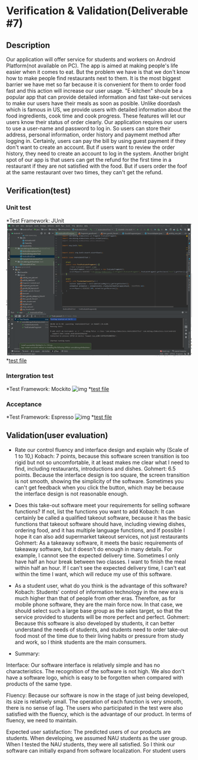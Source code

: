 # Verification & Validation(Deliverable #7)

## Description
Our application will offer service for students and workers on Android Platform(not available on PC). The app is aimed at making people's life easier when it comes to eat.
But the problem we have is that we don't know how to make people find restaurants next to them. It is the most biggest barrier we have met so far because it is convenient
for them to order food fast and this action will increase our user usage. "E-kitchen" shoule be a popular app that can provide detailed information and fast take-out services to make our users have their meals as soon as posible. Unlike doordash which is famous in US, we provide users with detailed information about the food ingredients, cook time and cook progress. These features will let our users know their status of order clearly. Our application requires our users to use a user-name and password to log in. So users can store their address, personal information, order history and paymemt method after logging in. Certainly, users can pay the bill by using guest payment if they don't want to create an account. But if users want to review the order history, they need to create an account to log in the system. Another bright spot of our app is that users can get the refund for the first time in a restaurant if they are not satisfied with the food. But if users order the foof at the same restaurant over two times, they can't get the refund.

## Verification(test)
### Unit test
*Test Framework: JUnit
![img](./img/unittest.png)
*[test file](./test/AndroidUnitTest.java)
### Intergration test
*Test Framework: Mockito
![img](./img/intergration.png)
*[test file](./test/AndroidIntegrationTest.java)
### Acceptance
*Test Framework: Espresso
![img](./img/acceptance.png)
*[test file](./test/AndroidAcceptanceTest.java)

## Validation(user evaluation)
* Rate our control fluency and interface design and explain why (Scale of 1 to 10,)
Kobach: 7 points, because this software screen transition is too rigid but not so uncomfortable, it at least makes me clear what I need to find, including restaurants, introductions and dishes.
Gohmert: 6.5 points. Because the interface design is too square, the screen transition is not smooth, showing the simplicity of the software. Sometimes you can't get feedback when you click the button, which may be because the interface design is not reasonable enough.

* Does this take-out software meet your requirements for selling software functions? If not, list the functions you want to add
Kobach: It can certainly be called a qualified takeout software, because it has the basic functions that takeout software should have, including viewing dishes, ordering food, and it has multiple language functions, and If possible I hope it can also add supermarket takeout services, not just restaurants
Gohmert: As a takeaway software, it meets the basic requirements of takeaway software, but it doesn't do enough in many details. For example, I cannot see the expected delivery time. Sometimes I only have half an hour break between two classes. I want to finish the meal within half an hour. If I can't see the expected delivery time, I can't eat within the time I want, which will reduce my use of this software.

* As a student user, what do you think is the advantage of this software?
Kobach: Students' control of information technology in the new era is much higher than that of people from other eras. Therefore, as for mobile phone software, they are the main force now. In that case, we should select such a large base group as the sales target, so that the service provided to students will be more perfect and perfect.
Gohmert: Because this software is also developed by students, it can better understand the needs of students, and students need to order take-out food most of the time due to their living habits or pressure from study and work, so I think students are the main consumers.

* Summary:

Interface: Our software interface is relatively simple and has no characteristics. The recognition of the software is not high. We also don't have a software logo, which is easy to be forgotten when compared with products of the same type.

Fluency: Because our software is now in the stage of just being developed, its size is relatively small. The operation of each function is very smooth, there is no sense of lag. The users who participated in the test were also satisfied with the fluency, which is the advantage of our product. In terms of fluency, we need to maintain.

Expected user satisfaction: The predicted users of our products are students. When developing, we assumed NAU students as the user group. When I tested the NAU students, they were all satisfied. So I think our software can initially expand from software localization. For student users
